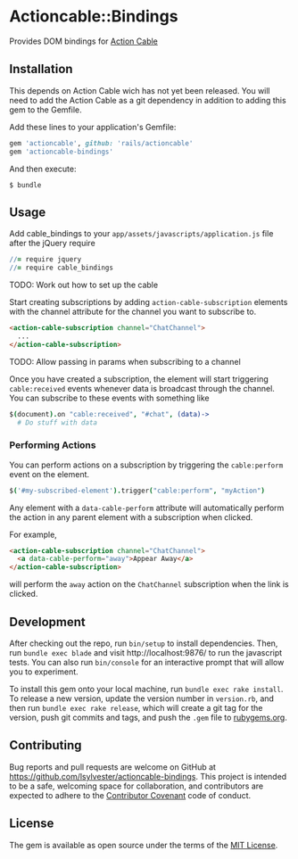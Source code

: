 # Actioncable::Bindings

Provides DOM bindings for [Action Cable](https://github.com/rails/actioncable) 

## Installation

This depends on Action Cable wich has not yet been released. You will need to add the Action Cable as a git dependency in addition to adding this gem to the Gemfile.

Add these lines to your application's Gemfile:

```ruby
gem 'actioncable', github: 'rails/actioncable'
gem 'actioncable-bindings'
```

And then execute:

    $ bundle

## Usage

Add cable_bindings to your `app/assets/javascripts/application.js` file after the jQuery require

```coffee
//= require jquery
//= require cable_bindings
```

TODO: Work out how to set up the cable

Start creating subscriptions by adding `action-cable-subscription` elements with the channel attribute for the channel you want to subscribe to.

```html
<action-cable-subscription channel="ChatChannel">
  ...
</action-cable-subscription>
```

TODO: Allow passing in params when subscribing to a channel

Once you have created a subscription, the element will start triggering `cable:received` events whenever data is broadcast through the channel. You can subscribe to these events with something like

```coffee
$(document).on "cable:received", "#chat", (data)->
  # Do stuff with data
```

### Performing Actions

You can perform actions on a subscription by triggering the `cable:perform` event on the element.

```coffee
$('#my-subscribed-element').trigger("cable:perform", "myAction")
```

Any element with a `data-cable-perform` attribute will automatically perform the action in any parent element with a subscription when clicked.

For example,

```html
<action-cable-subscription channel="ChatChannel">
  <a data-cable-perform="away">Appear Away</a>
</action-cable-subscription>
```

will perform the `away` action on the `ChatChannel` subscription when the link is clicked.

## Development

After checking out the repo, run `bin/setup` to install dependencies. Then, run `bundle exec blade` and visit http://localhost:9876/ to run the javascript tests. You can also run `bin/console` for an interactive prompt that will allow you to experiment.

To install this gem onto your local machine, run `bundle exec rake install`. To release a new version, update the version number in `version.rb`, and then run `bundle exec rake release`, which will create a git tag for the version, push git commits and tags, and push the `.gem` file to [rubygems.org](https://rubygems.org).

## Contributing

Bug reports and pull requests are welcome on GitHub at https://github.com/lsylvester/actioncable-bindings. This project is intended to be a safe, welcoming space for collaboration, and contributors are expected to adhere to the [Contributor Covenant](contributor-covenant.org) code of conduct.


## License

The gem is available as open source under the terms of the [MIT License](http://opensource.org/licenses/MIT).

